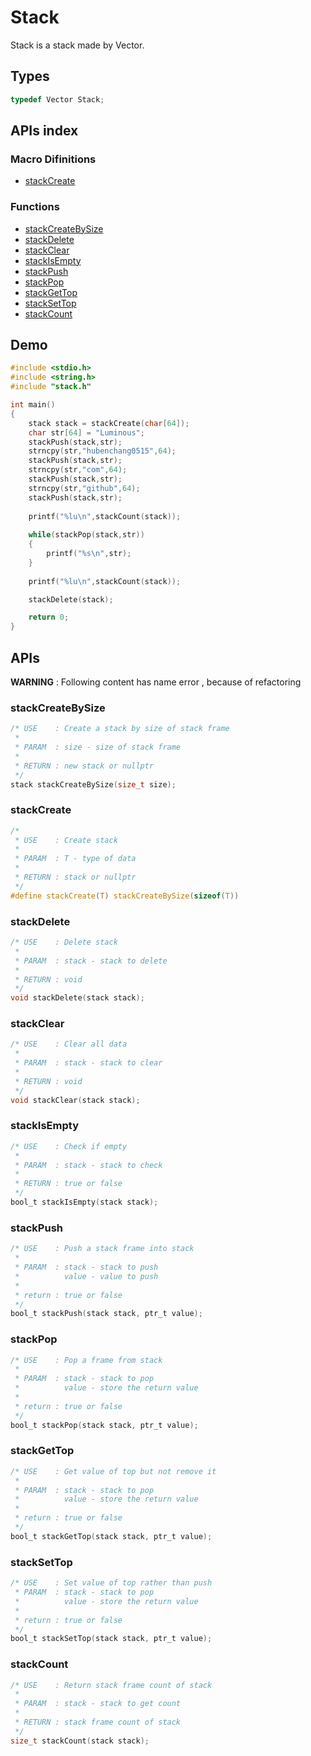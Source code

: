 # Stack
Stack is a stack made by Vector.

## Types
```C
typedef Vector Stack;
```

## APIs index

### Macro Difinitions
* [stackCreate](#stackcreate)

### Functions
* [stackCreateBySize](#stackcreatebysize)
* [stackDelete](#stackdelete)
* [stackClear](#stackclear)
* [stackIsEmpty](#stackisempty)
* [stackPush](#stackpush)
* [stackPop](#stackpop)
* [stackGetTop](#stackgettop)
* [stackSetTop](#stacksettop)
* [stackCount](#stackcount)

## Demo
```C
#include <stdio.h>
#include <string.h>
#include "stack.h"

int main()
{
	stack stack = stackCreate(char[64]);
	char str[64] = "Luminous";
	stackPush(stack,str);
	strncpy(str,"hubenchang0515",64);
	stackPush(stack,str);
	strncpy(str,"com",64);
	stackPush(stack,str);
	strncpy(str,"github",64);
	stackPush(stack,str);
	
	printf("%lu\n",stackCount(stack));
	
	while(stackPop(stack,str))
	{
		printf("%s\n",str);
	}
	
	printf("%lu\n",stackCount(stack));

    stackDelete(stack);

    return 0;
}
```

## APIs
**WARNING** : Following content has name error  , because of refactoring

### stackCreateBySize
```C
/* USE    : Create a stack by size of stack frame
 *
 * PARAM  : size - size of stack frame
 *
 * RETURN : new stack or nullptr
 */
stack stackCreateBySize(size_t size);
```

### stackCreate
```C
/*
 * USE    : Create stack
 *
 * PARAM  : T - type of data
 *
 * RETURN : stack or nullptr
 */
#define stackCreate(T) stackCreateBySize(sizeof(T))
```

### stackDelete
```C
/* USE    : Delete stack
 *
 * PARAM  : stack - stack to delete
 *
 * RETURN : void
 */
void stackDelete(stack stack);
```

### stackClear
```C
/* USE    : Clear all data
 * 
 * PARAM  : stack - stack to clear
 *
 * RETURN : void
 */
void stackClear(stack stack);
```

### stackIsEmpty
```C
/* USE    : Check if empty
 *
 * PARAM  : stack - stack to check
 *
 * RETURN : true or false
 */
bool_t stackIsEmpty(stack stack);
```

### stackPush
```C
/* USE    : Push a stack frame into stack
 *
 * PARAM  : stack - stack to push
 *          value - value to push
 *
 * return : true or false
 */
bool_t stackPush(stack stack, ptr_t value);
```

### stackPop
```C
/* USE    : Pop a frame from stack
 *
 * PARAM  : stack - stack to pop
 *          value - store the return value
 *
 * return : true or false
 */
bool_t stackPop(stack stack, ptr_t value);
```

### stackGetTop
```C
/* USE    : Get value of top but not remove it
 *
 * PARAM  : stack - stack to pop
 *          value - store the return value
 *
 * return : true or false
 */
bool_t stackGetTop(stack stack, ptr_t value);
```

### stackSetTop
```C
/* USE    : Set value of top rather than push
 * PARAM  : stack - stack to pop
 *          value - store the return value
 *
 * return : true or false
 */
bool_t stackSetTop(stack stack, ptr_t value);
```

### stackCount
```C
/* USE    : Return stack frame count of stack
 *
 * PARAM  : stack - stack to get count
 *
 * RETURN : stack frame count of stack
 */
size_t stackCount(stack stack);
```